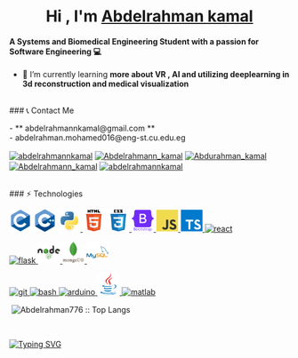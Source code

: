 <div align="center">
<!--   <img  width="900"src="https://64.media.tumblr.com/2d0af9c90d1b1107313cc20bda01548a/tumblr_outwxnanpp1u79o2lo1_1280.gifv" alt="progstranaut" /> -->
</div>
<h1 align="center" >Hi , I'm <a href="https://www.linkedin.com/in/abdelrahmannkamal/"> Abdelrahman kamal </a></h1>
<h4>A Systems and Biomedical Engineering Student with a passion for  Software Engineering 💻</h4>
<!-- <img align="right"  src="https://64.media.tumblr.com/802878aa9fbddcabf80a9dc6018b8a87/tumblr_o52t38vsJU1uqrdeoo1_400.gifv"/> -->

<!--- 📬 Currently open for an `An Intern` or a new `Job Opportunity` :blush: [My Resume]()  -->

- 🌱 I’m currently learning **more about VR , AI and utilizing deeplearning in 3d reconstruction and medical visualization**
<!-- - 💬 Ask me about **C++, Python, JS,  Angular, Data Structures, Algorithms**-->
<!-- - 😎 Always learning new things -->
<!-- - ✋ How to reach me -->
 <br/>
### 📞 Contact Me
<p align="left">
 - ** abdelrahmannkamal@gmail.com **
 <br/>
 - abdelrahman.mohamed016@eng-st.cu.edu.eg 
  <br/>

<a href="https://linkedin.com/in/abdelrahmannkamal" target="blank"><img align="center" src="https://raw.githubusercontent.com/rahuldkjain/github-profile-readme-generator/master/src/images/icons/Social/linked-in-alt.svg" alt="abdelrahmannkamal" height="30" width="40" /></a>
   <a href="https://www.facebook.com/profile.php?id=100076965666386" target="blank"><img align="center" src="https://raw.githubusercontent.com/rahuldkjain/github-profile-readme-generator/master/src/images/icons/Social/facebook.svg" alt="Abdelrahmann_kamal" height="30" width="40" /></a>
<a href="https://www.hackerrank.com/Abdurahman_kamal" target="blank"><img align="center" src="https://raw.githubusercontent.com/rahuldkjain/github-profile-readme-generator/master/src/images/icons/Social/hackerrank.svg" alt="Abdurahman_kamal" height="30" width="40" /></a>
<a href="https://codeforces.com/profile/Abdelrahmann_kamal" target="blank"><img align="center" src="https://raw.githubusercontent.com/rahuldkjain/github-profile-readme-generator/master/src/images/icons/Social/codeforces.svg" alt="Abdelrahmann_kamal" height="30" width="40" /></a>
<a href="https://www.leetcode.com/abdelrahmannkamal" target="blank"><img align="center" src="https://raw.githubusercontent.com/rahuldkjain/github-profile-readme-generator/master/src/images/icons/Social/leet-code.svg" alt="abdelrahmannkamal" height="30" width="40" /></a>
</p>

   
   
   
 </br>
<!-- <h3 align="left">Languages and Tools <img  align="center"width="30" alt="tools"   src="https://camo.githubusercontent.com/beb64ff21c883e318e4f5db5231c2ba4175705bea1c9249e82a41ab375db4f75/68747470733a2f2f6d65646961322e67697068792e636f6d2f6d656469612f51737347456d706b79454f684243623765312f67697068792e6769663f6369643d656366303565343761306e336769316266716e74716d6f62386739616964316f796a327772336473336d67373030626c267269643d67697068792e676966" /></h3> -->
### ⚡ Technologies
<p align="left">  <img src="https://raw.githubusercontent.com/devicons/devicon/master/icons/c/c-original.svg" alt="c" width="40" height="40"/> </a> <a href="https://www.w3schools.com/cpp/" target="_blank" rel="noreferrer"> <img src="https://raw.githubusercontent.com/devicons/devicon/master/icons/cplusplus/cplusplus-original.svg" alt="cplusplus" width="40" height="40"/></a>
 <a href="https://www.python.org" target="_blank" rel="noreferrer"> <img src="https://raw.githubusercontent.com/devicons/devicon/master/icons/python/python-original.svg" alt="python" width="40" height="40"/> </a>
  <img src="https://raw.githubusercontent.com/devicons/devicon/master/icons/html5/html5-original-wordmark.svg" alt="html5" width="40" height="40"/> </a>
   <a href="https://www.w3schools.com/css/" target="_blank" rel="noreferrer"> <img src="https://raw.githubusercontent.com/devicons/devicon/master/icons/css3/css3-original-wordmark.svg" alt="css3" width="40" height="40"/> </a> 
    <a href="https://getbootstrap.com" target="_blank" rel="noreferrer"> <img src="https://raw.githubusercontent.com/devicons/devicon/master/icons/bootstrap/bootstrap-plain-wordmark.svg" alt="bootstrap" width="40" height="40"/> </a>
   <a href="https://developer.mozilla.org/en-US/docs/Web/JavaScript" target="_blank" rel="noreferrer"> <img src="https://raw.githubusercontent.com/devicons/devicon/master/icons/javascript/javascript-original.svg" alt="javascript" width="40" height="40"/> </a>
  <a href="https://www.typescriptlang.org/" target="_blank" rel="noreferrer"> <img src="https://raw.githubusercontent.com/devicons/devicon/master/icons/typescript/typescript-original.svg" alt="typescript" width="40" height="40"/> </a>
   <a href="https://reactjs.org/" target="_blank" rel="noreferrer"> <img src="https://github.com/user-attachments/assets/4dfae6fa-42ba-4248-a25e-66666b4f7f13" alt="react" width="40" height="40"/> </a>

   
   
   <a href="https://flask.palletsprojects.com/" target="_blank" rel="noreferrer"> <img src="https://www.vectorlogo.zone/logos/pocoo_flask/pocoo_flask-icon.svg" alt="flask" width="40" height="40"/> </a>
  <a href="https://nodejs.org" target="_blank" rel="noreferrer"> <img src="https://raw.githubusercontent.com/devicons/devicon/master/icons/nodejs/nodejs-original-wordmark.svg" alt="nodejs" width="40" height="40"/> </a>
   <a href="https://www.mongodb.com/" target="_blank" rel="noreferrer"> <img src="https://raw.githubusercontent.com/devicons/devicon/master/icons/mongodb/mongodb-original-wordmark.svg" alt="mongodb" width="40" height="40"/> </a>
  <a href="https://www.mysql.com/" target="_blank" rel="noreferrer"> <img src="https://raw.githubusercontent.com/devicons/devicon/master/icons/mysql/mysql-original-wordmark.svg" alt="mysql" width="40" height="40"/> </a>

<!--   <a href="https://vuejs.org/" target="_blank" rel="noreferrer"> <img src="https://raw.githubusercontent.com/devicons/devicon/master/icons/vuejs/vuejs-original-wordmark.svg" alt="vuejs" width="40" height="40"/> </a> 
   
   <a href="https://expressjs.com" target="_blank" rel="noreferrer"> <img src="https://raw.githubusercontent.com/devicons/devicon/master/icons/express/express-original-wordmark.svg" alt="express" width="40" height="40"/> </a>  -->
<!--   
  <a href="https://aws.amazon.com" target="_blank" rel="noreferrer"> <img src="https://raw.githubusercontent.com/devicons/devicon/master/icons/amazonwebservices/amazonwebservices-original-wordmark.svg" alt="aws" width="40" height="40"/> </a>
   <a href="https://www.cprogramming.com/" target="_blank" rel="noreferrer"> </a><a href="https://www.docker.com/" target="_blank" rel="noreferrer"> <img src="https://raw.githubusercontent.com/devicons/devicon/master/icons/docker/docker-original-wordmark.svg" alt="docker" width="40" height="40"/> </a> -->
   
   <a href="https://git-scm.com/" target="_blank" rel="noreferrer"> <img src="https://www.vectorlogo.zone/logos/git-scm/git-scm-icon.svg" alt="git" width="40" height="40"/> </a> 
  <a href="https://www.gnu.org/software/bash/" target="_blank" rel="noreferrer"> <img src="https://www.vectorlogo.zone/logos/gnu_bash/gnu_bash-icon.svg" alt="bash" width="40" height="40"/> </a>
  <a href="https://www.arduino.cc/" target="_blank" rel="noreferrer"> <img src="https://cdn.worldvectorlogo.com/logos/arduino-1.svg" alt="arduino" width="40" height="40"/></a><a href="https://www.w3.org/html/" target="_blank" rel="noreferrer"> <a href="https://www.java.com" target="_blank" rel="noreferrer"> <img src="https://raw.githubusercontent.com/devicons/devicon/master/icons/java/java-original.svg" alt="java" width="40" height="40"/> </a><a href="https://www.mathworks.com/" target="_blank" rel="noreferrer"> <img src="https://upload.wikimedia.org/wikipedia/commons/2/21/Matlab_Logo.png" alt="matlab" width="40" height="40"/> </a>
 <br/>
  
  
  
<p>&nbsp;<img align="center" src="https://github-readme-stats.vercel.app/api/top-langs/?username=Abdelrahman776&langs_count=9&theme=tokyonight&layout=compact" alt="Abdelrahman776 :: Top Langs" /></p>
<!--
<p>&nbsp;<img align="center" src="https://github-readme-stats.vercel.app/api?username=Abdelrahman776&show_icons=true&locale=en&theme=tokyonight" alt="Abdelrahman776" /></p>

<p>&nbsp;<img align="center" src="https://github-readme-streak-stats.herokuapp.com/?user=Abdelrahman776&theme=tokyonight" alt="Abdelrahman776" /></p>-->
 <br/>
  
    
  <a href="https://git.io/typing-svg"><img src="https://readme-typing-svg.herokuapp.com?font=Fira+Code&weight=500&size=34&pause=950&color=B12EB3&center=true&width=455&lines=Thanks+for+visiting+me" alt="Typing SVG" /></a>
  
<!--   <div align="center">
  </div> -->
<!-- <img height="120" alt="Thanks for visiting me" width="100%" src="https://raw.githubusercontent.com/BrunnerLivio/brunnerlivio/master/images/marquee.svg" />
<br />

![Visitor Count](https://profile-counter.glitch.me/Abdelrahman776/count.svg)
   -->

